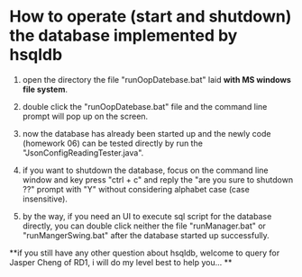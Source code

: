 
How to operate (start and shutdown) the database implemented by hsqldb
=

1. open the directory the file "runOopDatebase.bat" laid **with MS windows file system**.

1. double click the "runOopDatebase.bat" file and the command line prompt will pop up on the screen.

1. now the database has already been started up and the newly code (homework 06) can be tested directly by run the "JsonConfigReadingTester.java".

1. if you want to shutdown the database, focus on the command line window and key press "ctrl + c" and reply the "are you sure to shutdown ??" prompt with "Y" without considering alphabet case (case insensitive).

1. by the way, if you need an UI to execute sql script for the database directly, you can double click neither the file "runManager.bat" or "runMangerSwing.bat" after the database started up successfully.

**if you still have any other question about hsqldb, welcome to query for Jasper Cheng of RD1, i will do my level best to help you... **
